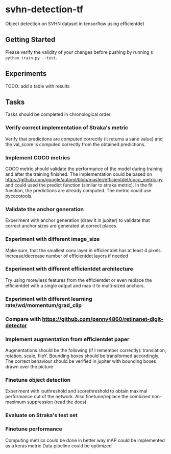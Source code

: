# svhn-detection-tf
Object detection on SVHN dataset in tensorflow using efficientdet

## Getting Started
Please verify the validity of your changes before pushing by running `$ python train.py --test`.

## Experiments
TODO: add a table with results

## Tasks
Tasks should be completed in chronological order.

### Verify correct implementation of Straka's metric
Verify that predictions are computed correctly (it returns a sane value) and the val_score is computed correctly from the obtained predictions.

### Implement COCO metrics
COCO metric should validate the performance of the model during training and after the training finished. The implementation could be based on https://github.com/google/automl/blob/master/efficientdet/coco_metric.py and could used the predict function (similar to straka metric). In the fit function, the predictions are already computed. The metric could use pycocotools.

### Validate the anchor generation
Experiment with anchor generation (draw it in jupiter) to validate that correct anchor sizes are generated at correct places.

### Experiment with different image_size
Make sure, that the smallest conv layer in efficientdet has at least 4 pixels. Increase/decrease number of efficientdet layers if needed

### Experiment with different efficientdet architecture
Try using more/less features from the efficientdet or even replace the efficientdet with a single output and map it to multi-sized anchors.

### Experiment with different learning rate/wd/momentum/grad_clip

### Compare with https://github.com/penny4860/retinanet-digit-detector

### Implement augmentation from efficientdet paper
Augmentations should be the following (if I remember correctly): translation, rotation, scale, flipY. Bounding boxes should be transformed accordingly. The correct behaviour should be verified in jupiter with bounding boxes drawn over the picture

### Finetune object detection
Experiment with iouthreshold and scorethreshold to obtain maximal performance out of the network. Also finetune/replace the combined non-maximum suppression (read the docs).

### Evaluate on Straka's test set

### Finetune performance
Computing metrics could be done in better way
mAP could be implemented as a keras metric
Data pipeline could be optimized
